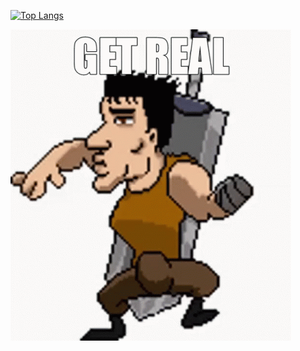 [![Top Langs](https://github-readme-stats.vercel.app/api/top-langs/?username=AlanAcosta460&langs_count=9&layout=compact&theme=transparent&card_width=1000)](https://github.com/anuraghazra/github-readme-stats)

![](https://github.com/AlanAcosta460/AlanAcosta460/blob/main/get-real.gif)
